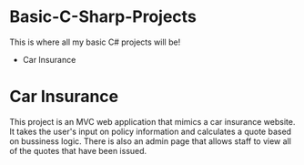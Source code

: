 # Basic-C-Sharp-Projects

This is where all my basic C# projects will be!

* Car Insurance


# Car Insurance 

 This project is an MVC web application that mimics a car insurance website. It takes the user's input
on policy information and calculates a quote based on bussiness logic. There is also an admin page 
that allows staff to  view all of the quotes that have been issued.
